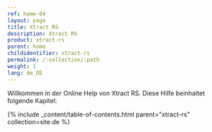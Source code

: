 ```yaml
---
ref: home-04
layout: page
title: Xtract RS
description: Xtract RS
product: xtract-rs
parent: home
childidentifier: xtract-rs
permalink: /:collection/:path
weight: 1
lang: de_DE
---
```


Willkommen in der Online Help von Xtract RS. Diese Hilfe beinhaltet folgende Kapitel:

{% include _content/table-of-contents.html parent="xtract-rs" collection=site.de %}

